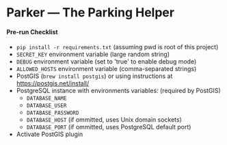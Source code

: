 # Parker — The Parking Helper #

#### Pre-run Checklist ####
- `pip install -r requirements.txt` (assuming pwd is root of this project)
- `SECRET_KEY` environment variable (large random string)
- `DEBUG` environment variable (set to 'true' to enable debug mode)
- `ALLOWED_HOSTS` environment variable (comma-separated strings)
- PostGIS (`brew install postgis`) or using instructions at https://postgis.net/install/
- PostgreSQL instance with environments variables: (required by PostGIS)
  - `DATABASE_NAME`
  - `DATABASE_USER`
  - `DATABASE_PASSWORD`
  - `DATABASE_HOST` (if ommitted, uses Unix domain sockets)
  - `DATABASE_PORT` (if ommitted, uses PostgreSQL default port)
- Activate PostGIS plugin
